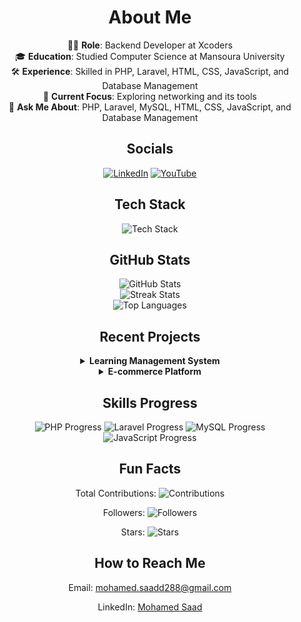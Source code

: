 <div align="center">
  <h1>About Me</h1>
  <ul style="list-style: none; padding: 0;">
    <li>👨‍💻 <b>Role</b>: Backend Developer at Xcoders</li>
    <li>🎓 <b>Education</b>: Studied Computer Science at Mansoura University</li>
    <li>🛠️ <b>Experience</b>: Skilled in PHP, Laravel, HTML, CSS, JavaScript, and Database Management</li>
    <li>🌱 <b>Current Focus</b>: Exploring networking and its tools</li>
    <li>💬 <b>Ask Me About</b>: PHP, Laravel, MySQL, HTML, CSS, JavaScript, and Database Management</li>
  </ul>
</div>

<div align="center">
  <h2>Socials</h2>
  <a href="https://www.linkedin.com/in/mohamed-saad-6b7a2a282/"><img src="https://img.shields.io/badge/LinkedIn-%230077B5.svg?logo=linkedin&logoColor=white" alt="LinkedIn"></a>
  <a href="https://www.youtube.com/@mohamedsaad5486"><img src="https://img.shields.io/badge/YouTube-%23FF0000.svg?logo=YouTube&logoColor=white" alt="YouTube"></a>
</div>

<div align="center">
  <h2>Tech Stack</h2>
  <img src="https://skillicons.dev/icons?i=php,laravel,html,css,js,mysql" alt="Tech Stack" />
</div>

<div align="center">
  <h2>GitHub Stats</h2>
  <img src="https://github-readme-stats.vercel.app/api?username=MohamedSaad&theme=radical&hide_border=true&include_all_commits=true&count_private=true" alt="GitHub Stats" />
  <br/>
  <img src="https://github-readme-streak-stats.herokuapp.com/?user=MohamedSaad&theme=radial&hide_border=true" alt="Streak Stats" />
  <br/>
  <img src="https://github-readme-stats.vercel.app/api/top-langs/?username=MohamedSaad&layout=compact&theme=radical&hide_border=true" alt="Top Languages" />
</div>

<div align="center">
  <h2>Recent Projects</h2>
  <details>
    <summary><b>Learning Management System</b></summary>
    <ul>
      <li><b>Backend</b>: PHP, Laravel</li>
      <li><b>Database</b>: MySQL</li>
      <li><b>Features</b>: User authentication, course management, progress tracking</li>
    </ul>
  </details>
  <details>
    <summary><b>E-commerce Platform</b></summary>
    <ul>
      <li><b>Backend</b>: Laravel</li>
      <li><b>Database</b>: MySQL</li>
      <li><b>Features</b>: Product catalog, cart management, payment integration</li>
    </ul>
  </details>
</div>

<div align="center">
  <h2>Skills Progress</h2>
  <img src="https://img.shields.io/badge/PHP-75%25-brightgreen" alt="PHP Progress" />
  <img src="https://img.shields.io/badge/Laravel-85%25-success" alt="Laravel Progress" />
  <img src="https://img.shields.io/badge/MySQL-60%25-yellow" alt="MySQL Progress" />
  <img src="https://img.shields.io/badge/JavaScript-50%25-orange" alt="JavaScript Progress" />
</div>

<div align="center">
  <h2>Fun Facts</h2>
  <p>Total Contributions: <img src="https://img.shields.io/github/contributors/MohamedSaad/github-readme-stats" alt="Contributions" /></p>
  <p>Followers: <img src="https://img.shields.io/github/followers/MohamedSaad?style=social" alt="Followers" /></p>
  <p>Stars: <img src="https://img.shields.io/github/stars/MohamedSaad?style=social" alt="Stars" /></p>
</div>

<div align="center">
  <h2>How to Reach Me</h2>
  <p>Email: <a href="mailto:mohamed.saadd288@gmail.com">mohamed.saadd288@gmail.com</a></p>
  <p>LinkedIn: <a href="https://www.linkedin.com/in/mohamed-saad-6b7a2a282/">Mohamed Saad</a></p>
</div>
